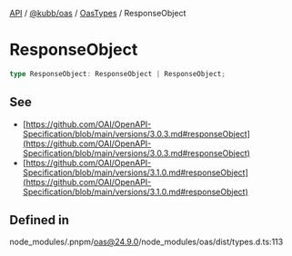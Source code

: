[API](../../../../../packages.md) / [@kubb/oas](../../../index.md) / [OasTypes](../index.md) / ResponseObject

# ResponseObject

```ts
type ResponseObject: ResponseObject | ResponseObject;
```

## See

 - [https://github.com/OAI/OpenAPI-Specification/blob/main/versions/3.0.3.md#responseObject](https://github.com/OAI/OpenAPI-Specification/blob/main/versions/3.0.3.md#responseObject)
 - [https://github.com/OAI/OpenAPI-Specification/blob/main/versions/3.1.0.md#responseObject](https://github.com/OAI/OpenAPI-Specification/blob/main/versions/3.1.0.md#responseObject)

## Defined in

node\_modules/.pnpm/oas@24.9.0/node\_modules/oas/dist/types.d.ts:113
